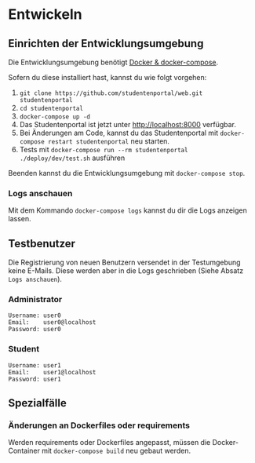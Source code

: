 # Entwickeln

## Einrichten der Entwicklungsumgebung

Die Entwicklungsumgebung benötigt [Docker &
docker-compose](https://www.docker.com/).

Sofern du diese installiert hast, kannst du wie folgt vorgehen:

1. `git clone https://github.com/studentenportal/web.git studentenportal`
2. `cd studentenportal`
3. `docker-compose up -d`
4. Das Studentenportal ist jetzt unter [http://localhost:8000](http://localhost:8000) verfügbar.
5. Bei Änderungen am Code, kannst du das Studentenportal mit `docker-compose restart studentenportal` neu starten.
6. Tests mit `docker-compose run --rm studentenportal ./deploy/dev/test.sh` ausführen

Beenden kannst du die Entwicklungsumgebung mit `docker-compose stop`.

### Logs anschauen

Mit dem Kommando `docker-compose logs` kannst du dir die Logs anzeigen lassen.

## Testbenutzer

Die Registrierung von neuen Benutzern versendet in der Testumgebung keine
E-Mails. Diese werden aber in die Logs geschrieben (Siehe Absatz `Logs
anschauen`).

### Administrator

```
Username: user0
Email:    user0@localhost
Password: user0
```

### Student

```
Username: user1
Email:    user1@localhost
Password: user1
```


## Spezialfälle

### Änderungen an Dockerfiles oder requirements

Werden requirements oder Dockerfiles angepasst, müssen die Docker-Container mit
`docker-compose build` neu gebaut werden.
